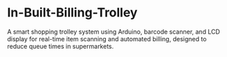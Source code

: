 # In-Built-Billing-Trolley
A smart shopping trolley system using Arduino, barcode scanner, and LCD display for real-time item scanning and automated billing, designed to reduce queue times in supermarkets.
